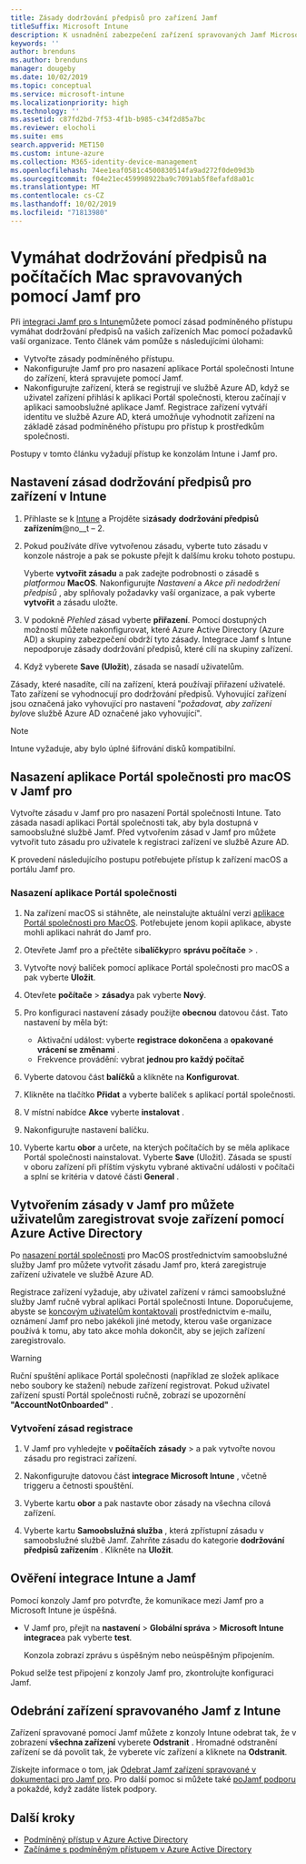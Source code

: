 ```yaml
---
title: Zásady dodržování předpisů pro zařízení Jamf
titleSuffix: Microsoft Intune
description: K usnadnění zabezpečení zařízení spravovaných Jamf Microsoft Intune použijte zásady dodržování předpisů Azure Active Directory podmíněný přístup.
keywords: ''
author: brenduns
ms.author: brenduns
manager: dougeby
ms.date: 10/02/2019
ms.topic: conceptual
ms.service: microsoft-intune
ms.localizationpriority: high
ms.technology: ''
ms.assetid: c87fd2bd-7f53-4f1b-b985-c34f2d85a7bc
ms.reviewer: elocholi
ms.suite: ems
search.appverid: MET150
ms.custom: intune-azure
ms.collection: M365-identity-device-management
ms.openlocfilehash: 74ee1eaf0581c4500830514fa9ad272f0de09d3b
ms.sourcegitcommit: f04e21ec459998922ba9c7091ab5f8efafd8a01c
ms.translationtype: MT
ms.contentlocale: cs-CZ
ms.lasthandoff: 10/02/2019
ms.locfileid: "71813980"
---
```

# <a name="enforce-compliance-on-macs-managed-with-jamf-pro"></a>Vymáhat dodržování předpisů na počítačích Mac spravovaných pomocí Jamf pro

Při [integraci Jamf pro s Intune](conditional-access-integrate-jamf.md)můžete pomocí zásad podmíněného přístupu vymáhat dodržování předpisů na vašich zařízeních Mac pomocí požadavků vaší organizace.  Tento článek vám pomůže s následujícími úlohami:  

- Vytvořte zásady podmíněného přístupu.
- Nakonfigurujte Jamf pro pro nasazení aplikace Portál společnosti Intune do zařízení, která spravujete pomocí Jamf.
- Nakonfigurujte zařízení, která se registrují ve službě Azure AD, když se uživatel zařízení přihlásí k aplikaci Portál společnosti, kterou začínají v aplikaci samoobslužné aplikace Jamf. Registrace zařízení vytváří identitu ve službě Azure AD, která umožňuje vyhodnotit zařízení na základě zásad podmíněného přístupu pro přístup k prostředkům společnosti.  
 
Postupy v tomto článku vyžadují přístup ke konzolám Intune i Jamf pro.

## <a name="set-up-device-compliance-policies-in-intune"></a>Nastavení zásad dodržování předpisů pro zařízení v Intune

1. Přihlaste se k [Intune](https://go.microsoft.com/fwlink/?linkid=2090973) a Projděte si**zásady** **dodržování předpisů zařízením**@no__t – 2. 
2. Pokud používáte dříve vytvořenou zásadu, vyberte tuto zásadu v konzole nástroje a pak se pokuste přejít k dalšímu kroku tohoto postupu.  
   
   Vyberte **vytvořit zásadu** a pak zadejte podrobnosti o zásadě s *platformou* **MacOS**. Nakonfigurujte *Nastavení* a *Akce při nedodržení předpisů* , aby splňovaly požadavky vaší organizace, a pak vyberte **vytvořit** a zásadu uložte.

3. V podokně *Přehled* zásad vyberte **přiřazení**. Pomocí dostupných možností můžete nakonfigurovat, které Azure Active Directory (Azure AD) a skupiny zabezpečení obdrží tyto zásady. Integrace Jamf s Intune nepodporuje zásady dodržování předpisů, které cílí na skupiny zařízení. 

4. Když vyberete **Save (Uložit**), zásada se nasadí uživatelům.  

Zásady, které nasadíte, cílí na zařízení, která používají přiřazení uživatelé. Tato zařízení se vyhodnocují pro dodržování předpisů. Vyhovující zařízení jsou označená jako vyhovující pro nastavení "*požadovat, aby zařízení bylo*ve službě Azure AD označené jako vyhovující".  

> [!NOTE]
> Intune vyžaduje, aby bylo úplné šifrování disků kompatibilní.

## <a name="deploy-the-company-portal-app-for-macos-in-jamf-pro"></a>Nasazení aplikace Portál společnosti pro macOS v Jamf pro

Vytvořte zásadu v Jamf pro pro nasazení Portál společnosti Intune. Tato zásada nasadí aplikaci Portál společnosti tak, aby byla dostupná v samoobslužné službě Jamf. Před vytvořením zásad v Jamf pro můžete vytvořit tuto zásadu pro uživatele k registraci zařízení ve službě Azure AD.  

K provedení následujícího postupu potřebujete přístup k zařízení macOS a portálu Jamf pro. 

### <a name="to-deploy-the-company-portal-app"></a>Nasazení aplikace Portál společnosti  

1. Na zařízení macOS si stáhněte, ale neinstalujte aktuální verzi [aplikace Portál společnosti pro MacOS](https://go.microsoft.com/fwlink/?linkid=862280). Potřebujete jenom kopii aplikace, abyste mohli aplikaci nahrát do Jamf pro.  

2. Otevřete Jamf pro a přečtěte si**balíčky**pro **správu počítače** > .

3. Vytvořte nový balíček pomocí aplikace Portál společnosti pro macOS a pak vyberte **Uložit**.

4. Otevřete **počítače** > **zásady**a pak vyberte **Nový**.

5. Pro konfiguraci nastavení zásady použijte **obecnou** datovou část. Tato nastavení by měla být:
   - Aktivační událost: vyberte **registrace dokončena** a **opakované vrácení se změnami** .
   - Frekvence provádění: vybrat **jednou pro každý počítač**

6. Vyberte datovou část **balíčků** a klikněte na **Konfigurovat**.

7. Klikněte na tlačítko **Přidat** a vyberte balíček s aplikací portál společnosti.

8. V místní nabídce **Akce** vyberte **instalovat** .
9. Nakonfigurujte nastavení balíčku.

10. Vyberte kartu **obor** a určete, na kterých počítačích by se měla aplikace Portál společnosti nainstalovat. Vyberte **Save** (Uložit). Zásada se spustí v oboru zařízení při příštím výskytu vybrané aktivační události v počítači a splní se kritéria v datové části **General** .

## <a name="create-a-policy-in-jamf-pro-to-have-users-register-their-devices-with-azure-active-directory"></a>Vytvořením zásady v Jamf pro můžete uživatelům zaregistrovat svoje zařízení pomocí Azure Active Directory  

Po [nasazení portál společnosti](conditional-access-assign-jamf.md#deploy-the-company-portal-app-for-macos-in-jamf-pro) pro MacOS prostřednictvím samoobslužné služby Jamf pro můžete vytvořit zásadu Jamf pro, která zaregistruje zařízení uživatele ve službě Azure AD. 

Registrace zařízení vyžaduje, aby uživatel zařízení v rámci samoobslužné služby Jamf ručně vybral aplikaci Portál společnosti Intune. Doporučujeme, abyste se [koncovým uživatelům kontaktovali](../fundamentals/end-user-educate.md) prostřednictvím e-mailu, oznámení Jamf pro nebo jakékoli jiné metody, kterou vaše organizace používá k tomu, aby tato akce mohla dokončit, aby se jejich zařízení zaregistrovalo. 

> [!WARNING]
> Ruční spuštění aplikace Portál společnosti (například ze složek aplikace nebo soubory ke stažení) nebude zařízení registrovat. Pokud uživatel zařízení spustí Portál společnosti ručně, zobrazí se upozornění **"AccountNotOnboarded"** .

### <a name="to-create-the-registration-policy"></a>Vytvoření zásad registrace  

1. V Jamf pro vyhledejte v **počítačích** **zásady** >  a pak vytvořte novou zásadu pro registraci zařízení.

2. Nakonfigurujte datovou část **integrace Microsoft Intune** , včetně triggeru a četnosti spouštění.

3. Vyberte kartu **obor** a pak nastavte obor zásady na všechna cílová zařízení.

4. Vyberte kartu **Samoobslužná služba** , která zpřístupní zásadu v samoobslužné službě Jamf. Zahrňte zásadu do kategorie **dodržování předpisů zařízením** . Klikněte na **Uložit**.

## <a name="validate-intune-and-jamf-integration"></a>Ověření integrace Intune a Jamf  

Pomocí konzoly Jamf pro potvrďte, že komunikace mezi Jamf pro a Microsoft Intune je úspěšná. 

- V Jamf pro, přejít na **nastavení** > **Globální správa** > **Microsoft Intune integrace**a pak vyberte **test**. 

    Konzola zobrazí zprávu s úspěšným nebo neúspěšným připojením.  

Pokud selže test připojení z konzoly Jamf pro, zkontrolujte konfiguraci Jamf. 


## <a name="removing-a-jamf-managed-device-from-intune"></a>Odebrání zařízení spravovaného Jamf z Intune

Zařízení spravované pomocí Jamf můžete z konzoly Intune odebrat tak, že v zobrazení **všechna zařízení** vyberete **Odstranit** . Hromadné odstranění zařízení se dá povolit tak, že vyberete víc zařízení a kliknete na **Odstranit**.

Získejte informace o tom, jak [Odebrat Jamf zařízení spravované v dokumentaci pro Jamf pro](https://www.jamf.com/jamf-nation/articles/80/unmanaging-computers-while-preserving-their-inventory-information). Pro další pomoc si můžete také [poJamf podporu](https://www.jamf.com/support/) a pokaždé, když zadáte lístek podpory. 

## <a name="next-steps"></a>Další kroky

- [Podmíněný přístup v Azure Active Directory](https://docs.microsoft.com/azure/active-directory/active-directory-conditional-access-azure-portal)
- [Začínáme s podmíněným přístupem v Azure Active Directory](https://docs.microsoft.com/azure/active-directory/active-directory-conditional-access-azure-portal-get-started)
